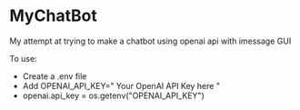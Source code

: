 # MyChatBot
My attempt at trying to make a chatbot using openai api with imessage GUI

To use:
  - Create a .env file
  - Add OPENAI_API_KEY=" Your OpenAI API Key here " 
  - openai.api_key = os.getenv("OPENAI_API_KEY")



